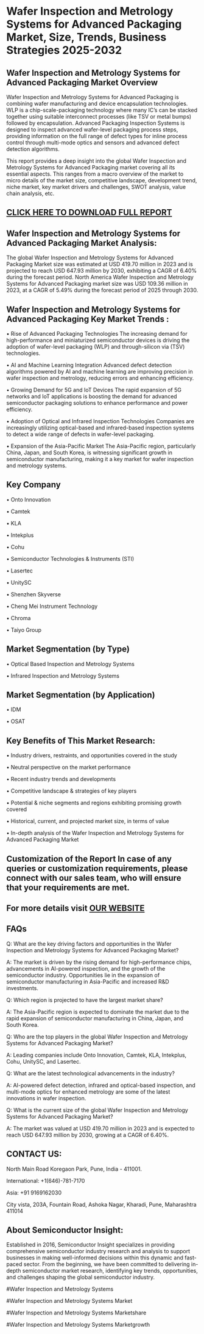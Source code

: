 Wafer Inspection and Metrology Systems for Advanced Packaging Market, Size, Trends, Business Strategies 2025-2032
=
Wafer Inspection and Metrology Systems for Advanced Packaging Market Overview
-
Wafer Inspection and Metrology Systems for Advanced Packaging is combining wafer manufacturing and device encapsulation technologies. WLP is a chip-scale-packaging technology where many IC’s can be stacked together using suitable interconnect processes (like TSV or metal bumps) followed by encapsulation. Advanced Packaging Inspection Systems is designed to inspect advanced wafer-level packaging process steps, providing information on the full range of defect types for inline process control through multi-mode optics and sensors and advanced defect detection algorithms.

This report provides a deep insight into the global Wafer Inspection and Metrology Systems for Advanced Packaging market covering all its essential aspects. This ranges from a macro overview of the market to micro details of the market size, competitive landscape, development trend, niche market, key market drivers and challenges, SWOT analysis, value chain analysis, etc.

[CLICK HERE TO DOWNLOAD FULL REPORT](https://semiconductorinsight.com/report/wafer-inspection-and-metrology-systems-for-advanced-packaging-market/)
-
Wafer Inspection and Metrology Systems for Advanced Packaging Market Analysis:
-
The global Wafer Inspection and Metrology Systems for Advanced Packaging Market size was estimated at USD 419.70 million in 2023 and is projected to reach USD 647.93 million by 2030, exhibiting a CAGR of 6.40% during the forecast period.
North America Wafer Inspection and Metrology Systems for Advanced Packaging market size was USD 109.36 million in 2023, at a CAGR of 5.49% during the forecast period of 2025 through 2030.

Wafer Inspection and Metrology Systems for Advanced Packaging Key Market Trends  :
-
•	Rise of Advanced Packaging Technologies The increasing demand for high-performance and miniaturized semiconductor devices is driving the adoption of wafer-level packaging (WLP) and through-silicon via (TSV) technologies.

•	AI and Machine Learning Integration Advanced defect detection algorithms powered by AI and machine learning are improving precision in wafer inspection and metrology, reducing errors and enhancing efficiency.

•	Growing Demand for 5G and IoT Devices The rapid expansion of 5G networks and IoT applications is boosting the demand for advanced semiconductor packaging solutions to enhance performance and power efficiency.

•	Adoption of Optical and Infrared Inspection Technologies Companies are increasingly utilizing optical-based and infrared-based inspection systems to detect a wide range of defects in wafer-level packaging.

•	Expansion of the Asia-Pacific Market The Asia-Pacific region, particularly China, Japan, and South Korea, is witnessing significant growth in semiconductor manufacturing, making it a key market for wafer inspection and metrology systems.

Key Company
-
•	Onto Innovation

•	Camtek

•	KLA

•	Intekplus

•	Cohu

•	Semiconductor Technologies & Instruments (STI)

•	Lasertec

•	UnitySC

•	Shenzhen Skyverse

•	Cheng Mei Instrument Technology

•	Chroma

•	Taiyo Group

Market Segmentation (by Type)
-
•	Optical Based Inspection and Metrology Systems

•	Infrared Inspection and Metrology Systems

Market Segmentation (by Application)
-
•	IDM

•	OSAT

Key Benefits of This Market Research:
-
•	Industry drivers, restraints, and opportunities covered in the study

•	Neutral perspective on the market performance

•	Recent industry trends and developments

•	Competitive landscape & strategies of key players

•	Potential & niche segments and regions exhibiting promising growth covered

•	Historical, current, and projected market size, in terms of value

•	In-depth analysis of the Wafer Inspection and Metrology Systems for Advanced Packaging Market

Customization of the Report In case of any queries or customization requirements, please connect with our sales team, who will ensure that your requirements are met.
-
For more details visit [OUR WEBSITE](https://semiconductorinsight.com/report/wafer-inspection-and-metrology-systems-for-advanced-packaging-market/)
-
FAQs
-
Q: What are the key driving factors and opportunities in the Wafer Inspection and Metrology Systems for Advanced Packaging Market?

A: The market is driven by the rising demand for high-performance chips, advancements in AI-powered inspection, and the growth of the semiconductor industry. Opportunities lie in the expansion of semiconductor manufacturing in Asia-Pacific and increased R&D investments.

Q: Which region is projected to have the largest market share?

A: The Asia-Pacific region is expected to dominate the market due to the rapid expansion of semiconductor manufacturing in China, Japan, and South Korea.

Q: Who are the top players in the global Wafer Inspection and Metrology Systems for Advanced Packaging Market? 

A: Leading companies include Onto Innovation, Camtek, KLA, Intekplus, Cohu, UnitySC, and Lasertec.

Q: What are the latest technological advancements in the industry? 

A: AI-powered defect detection, infrared and optical-based inspection, and multi-mode optics for enhanced metrology are some of the latest innovations in wafer inspection.

Q: What is the current size of the global Wafer Inspection and Metrology Systems for Advanced Packaging Market? 

A: The market was valued at USD 419.70 million in 2023 and is expected to reach USD 647.93 million by 2030, growing at a CAGR of 6.40%.

CONTACT US:
-
North Main Road Koregaon Park, Pune, India - 411001.

International: +1(646)-781-7170

Asia: +91 9169162030

City vista, 203A, Fountain Road, Ashoka Nagar, Kharadi, Pune, Maharashtra 411014

About Semiconductor Insight:
-
Established in 2016, Semiconductor Insight specializes in providing comprehensive semiconductor industry research and analysis to support businesses in making well-informed decisions within this dynamic and fast-paced sector. From the beginning, we have been committed to delivering in-depth semiconductor market research, identifying key trends, opportunities, and challenges shaping the global semiconductor industry.

#Wafer Inspection and Metrology Systems

#Wafer Inspection and Metrology Systems Market

#Wafer Inspection and Metrology Systems Marketshare

#Wafer Inspection and Metrology Systems Marketgrowth


